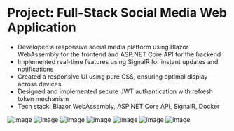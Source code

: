 # Project: Full-Stack Social Media Web Application

- Developed a responsive social media platform using Blazor WebAssembly for the frontend and ASP.NET Core API for the backend
- Implemented real-time features using SignalR for instant updates and notifications
- Created a responsive UI using pure CSS, ensuring optimal display across devices
- Designed and implemented secure JWT authentication with refresh token mechanism
- Tech stack: Blazor WebAssembly, ASP.NET Core API, SignalR, Docker

![image](https://github.com/user-attachments/assets/054e411c-1fc3-4f76-9386-5f8c44b4d724)
![image](https://github.com/user-attachments/assets/9d5ecb0a-ebbe-408d-8fa1-40ec537d5a3a)
![image](https://github.com/user-attachments/assets/a7e408c9-735b-4bc9-8650-497a0bb4819d)
![image](https://github.com/user-attachments/assets/436ffc0f-1da5-4557-9379-8365d8d80b01)
![image](https://github.com/user-attachments/assets/375ff357-c9d3-4ac4-aeea-277a60b8f340)
![image](https://github.com/user-attachments/assets/b0e987d0-5661-4b37-9a0e-3671acf4de57)
![image](https://github.com/user-attachments/assets/3bacb64a-5388-42b7-8915-488d9bfbd24f)


